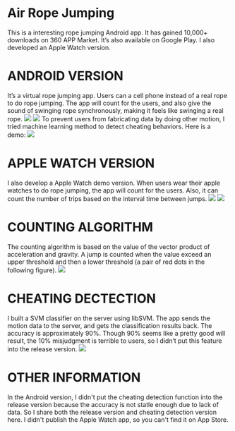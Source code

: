 # Air Rope Jumping
This is a interesting rope jumping Android app. It has gained 10,000+ downloads on 360 APP Market. It’s also available on Google Play. I also developed an Apple Watch version.

# ANDROID VERSION
It’s a virtual rope jumping app. Users can a cell phone instead of a real rope to do rope jumping. The app will count for the users, and also give the sound of swinging rope synchronously, making it feels like swinging a real rope.
![](http://www.yejunli.com/wp-content/uploads/AirRopeJumping1-207x350.jpg)
[![](http://www.yejunli.com/wp-content/uploads/fake_video1.jpg)](https://youtu.be/h9ufiHwGIJM)
To prevent users from fabricating data by doing other motion, I tried machine learning method to detect cheating behaviors. Here is a demo:
[![](http://www.yejunli.com/wp-content/uploads/fake_video2.jpg)](https://youtu.be/-qjNP9J90ns)

# APPLE WATCH VERSION
I also develop a Apple Watch demo version. When users wear their apple watches to do rope jumping, the app will count for the users. Also, it can count the number of trips based on the interval time between jumps.
![](http://www.yejunli.com/wp-content/uploads/AirRopeJumping2-351x350.jpg)
[![](http://www.yejunli.com/wp-content/uploads/fake_video3.jpg)](https://youtu.be/D6CmfsiBunc)

# COUNTING ALGORITHM
The counting algorithm is based on the value of the vector product of acceleration and gravity. A jump is counted when the value exceed an upper threshold and then a lower threshold (a pair of red dots in the following figure).
![](http://www.yejunli.com/wp-content/uploads/AirRopeJumping4-624x350.png)

# CHEATING DECTECTION
I built a SVM classifier on the server using libSVM. The app sends the motion data to the server, and gets the classification results back. The accuracy is approximately 90%. Though 90% seems like a pretty good will result, the 10% misjudgment is terrible to users, so I didn’t put this feature into the release version.
![](http://www.yejunli.com/wp-content/uploads/AirRopeJumping3-768x453.png)

# OTHER INFORMATION
In the Android version, I didn't put the cheating detection function into the release version because the accuracy is not statle enough due to lack of data. So I share both the release version and cheating detection version here. 
I didn't publish the Apple Watch app, so you can't find it on App Store.
